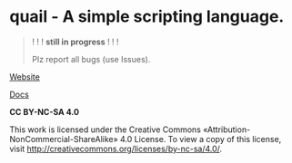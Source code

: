 # **quail** - A simple scripting language.

> ! ! !
> **still in progress**
> ! ! !
>
> Plz report all bugs (use Issues).
>

[Website](tapeline.github.io/quail)

[Docs](tapeline.github.io/quail/docs)

**CC BY-NC-SA 4.0**

This work is licensed under the Creative Commons «Attribution-NonCommercial-ShareAlike» 4.0 License. To view a copy of this license, visit
http://creativecommons.org/licenses/by-nc-sa/4.0/.
